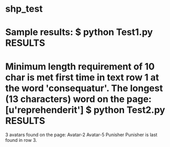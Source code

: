 # shp_test

Sample results:
$ python Test1.py
RESULTS
====================
Minimum length requirement of 10 char is met first time in text row 1 at the word 'consequatur'.
The longest (13 characters) word on the page:
[u'reprehenderit']
$ python Test2.py
RESULTS
====================
3 avatars found on the page:
Avatar-2
Avatar-5
Punisher
Punisher is last found in row 3.
